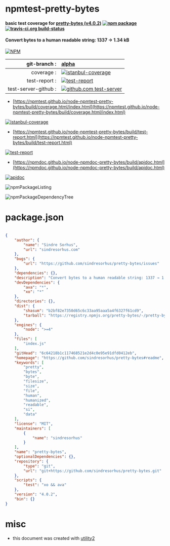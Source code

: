 # npmtest-pretty-bytes

#### basic test coverage for  [pretty-bytes (v4.0.2)](https://github.com/sindresorhus/pretty-bytes#readme)  [![npm package](https://img.shields.io/npm/v/npmtest-pretty-bytes.svg?style=flat-square)](https://www.npmjs.org/package/npmtest-pretty-bytes) [![travis-ci.org build-status](https://api.travis-ci.org/npmtest/node-npmtest-pretty-bytes.svg)](https://travis-ci.org/npmtest/node-npmtest-pretty-bytes)

#### Convert bytes to a human readable string: 1337 → 1.34 kB

[![NPM](https://nodei.co/npm/pretty-bytes.png?downloads=true&downloadRank=true&stars=true)](https://www.npmjs.com/package/pretty-bytes)

| git-branch : | [alpha](https://github.com/npmtest/node-npmtest-pretty-bytes/tree/alpha)|
|--:|:--|
| coverage : | [![istanbul-coverage](https://npmtest.github.io/node-npmtest-pretty-bytes/build/coverage.badge.svg)](https://npmtest.github.io/node-npmtest-pretty-bytes/build/coverage.html/index.html)|
| test-report : | [![test-report](https://npmtest.github.io/node-npmtest-pretty-bytes/build/test-report.badge.svg)](https://npmtest.github.io/node-npmtest-pretty-bytes/build/test-report.html)|
| test-server-github : | [![github.com test-server](https://npmtest.github.io/node-npmtest-pretty-bytes/GitHub-Mark-32px.png)](https://npmtest.github.io/node-npmtest-pretty-bytes/build/app/index.html) | | build-artifacts : | [![build-artifacts](https://npmtest.github.io/node-npmtest-pretty-bytes/glyphicons_144_folder_open.png)](https://github.com/npmtest/node-npmtest-pretty-bytes/tree/gh-pages/build)|

- [https://npmtest.github.io/node-npmtest-pretty-bytes/build/coverage.html/index.html](https://npmtest.github.io/node-npmtest-pretty-bytes/build/coverage.html/index.html)

[![istanbul-coverage](https://npmtest.github.io/node-npmtest-pretty-bytes/build/screenCapture.buildCi.browser.%252Ftmp%252Fbuild%252Fcoverage.lib.html.png)](https://npmtest.github.io/node-npmtest-pretty-bytes/build/coverage.html/index.html)

- [https://npmtest.github.io/node-npmtest-pretty-bytes/build/test-report.html](https://npmtest.github.io/node-npmtest-pretty-bytes/build/test-report.html)

[![test-report](https://npmtest.github.io/node-npmtest-pretty-bytes/build/screenCapture.buildCi.browser.%252Ftmp%252Fbuild%252Ftest-report.html.png)](https://npmtest.github.io/node-npmtest-pretty-bytes/build/test-report.html)

- [https://npmdoc.github.io/node-npmdoc-pretty-bytes/build/apidoc.html](https://npmdoc.github.io/node-npmdoc-pretty-bytes/build/apidoc.html)

[![apidoc](https://npmdoc.github.io/node-npmdoc-pretty-bytes/build/screenCapture.buildCi.browser.%252Ftmp%252Fbuild%252Fapidoc.html.png)](https://npmdoc.github.io/node-npmdoc-pretty-bytes/build/apidoc.html)

![npmPackageListing](https://npmtest.github.io/node-npmtest-pretty-bytes/build/screenCapture.npmPackageListing.svg)

![npmPackageDependencyTree](https://npmtest.github.io/node-npmtest-pretty-bytes/build/screenCapture.npmPackageDependencyTree.svg)



# package.json

```json

{
    "author": {
        "name": "Sindre Sorhus",
        "url": "sindresorhus.com"
    },
    "bugs": {
        "url": "https://github.com/sindresorhus/pretty-bytes/issues"
    },
    "dependencies": {},
    "description": "Convert bytes to a human readable string: 1337 → 1.34 kB",
    "devDependencies": {
        "ava": "*",
        "xo": "*"
    },
    "directories": {},
    "dist": {
        "shasum": "b2bf82e7350d65c6c33aa95aaa5a4f6327f61cd9",
        "tarball": "https://registry.npmjs.org/pretty-bytes/-/pretty-bytes-4.0.2.tgz"
    },
    "engines": {
        "node": ">=4"
    },
    "files": [
        "index.js"
    ],
    "gitHead": "6c64218b1c117468521e2d4c0e95e91dfd0412eb",
    "homepage": "https://github.com/sindresorhus/pretty-bytes#readme",
    "keywords": [
        "pretty",
        "bytes",
        "byte",
        "filesize",
        "size",
        "file",
        "human",
        "humanized",
        "readable",
        "si",
        "data"
    ],
    "license": "MIT",
    "maintainers": [
        {
            "name": "sindresorhus"
        }
    ],
    "name": "pretty-bytes",
    "optionalDependencies": {},
    "repository": {
        "type": "git",
        "url": "git+https://github.com/sindresorhus/pretty-bytes.git"
    },
    "scripts": {
        "test": "xo && ava"
    },
    "version": "4.0.2",
    "bin": {}
}
```



# misc
- this document was created with [utility2](https://github.com/kaizhu256/node-utility2)
